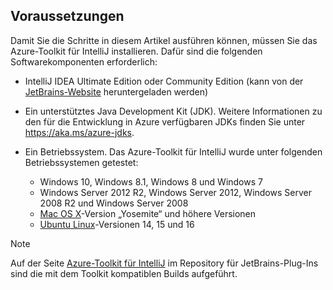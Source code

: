 ## <a name="prerequisites"></a>Voraussetzungen
Damit Sie die Schritte in diesem Artikel ausführen können, müssen Sie das Azure-Toolkit für IntelliJ installieren. Dafür sind die folgenden Softwarekomponenten erforderlich:

* IntelliJ IDEA Ultimate Edition oder Community Edition (kann von der [JetBrains-Website](https://www.jetbrains.com/idea/download/) heruntergeladen werden)
* Ein unterstütztes Java Development Kit (JDK). Weitere Informationen zu den für die Entwicklung in Azure verfügbaren JDKs finden Sie unter <https://aka.ms/azure-jdks>.
* Ein Betriebssystem. Das Azure-Toolkit für IntelliJ wurde unter folgenden Betriebssystemen getestet:
  
  * Windows 10, Windows 8.1, Windows 8 und Windows 7
  * Windows Server 2012 R2, Windows Server 2012, Windows Server 2008 R2 und Windows Server 2008
  * [Mac OS X](http://www.apple.com/osx)-Version „Yosemite“ und höhere Versionen
  * [Ubuntu Linux](http://www.ubuntu.com)-Versionen 14, 15 und 16

> [!NOTE]
> 
> Auf der Seite [Azure-Toolkit für IntelliJ](https://plugins.jetbrains.com/plugin/8053) im Repository für JetBrains-Plug-Ins sind die mit dem Toolkit kompatiblen Builds aufgeführt.
> 

<!--
> [!IMPORTANT]
> 
> If you are using the Azure Toolkit for IntelliJ on Windows, the toolkit requires installing the Azure SDK 2.9.6 or later in order to use the Azure emulator. You have two options for installing the Azure SDK:
> 
> * You can download and install the Azure SDK by using the [Web Platform Installer (WebPI)](http://go.microsoft.com/fwlink/?LinkID=252838).
> * If you do not have the Azure SDK installed when you create your first Azure deployment project, you will be prompted to automatically download install the requisite version of the Azure SDK.
> 
> Note that the Azure SDK is only required on Windows.
> 
-->
